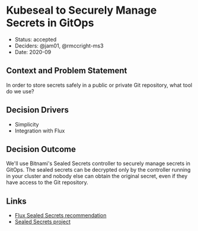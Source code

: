 # Kubeseal to Securely Manage Secrets in GitOps

* Status: accepted
* Deciders: @jam01, @rmccright-ms3
* Date: 2020-09

## Context and Problem Statement

In order to store secrets safely in a public or private Git repository, what tool do we use?

## Decision Drivers <!-- optional -->

* Simplicity
* Integration with Flux

## Decision Outcome

We'll use Bitnami's Sealed Secrets controller to securely manage secrets in GitOps. The sealed secrets can be decrypted only by the controller running in your cluster and nobody else can obtain the original secret, even if they have access to the Git repository.

## Links <!-- optional -->

* [Flux Sealed Secrets recommendation](https://toolkit.fluxcd.io/guides/sealed-secrets/)
* [Sealed Secrets project](https://github.com/bitnami-labs/sealed-secrets)
